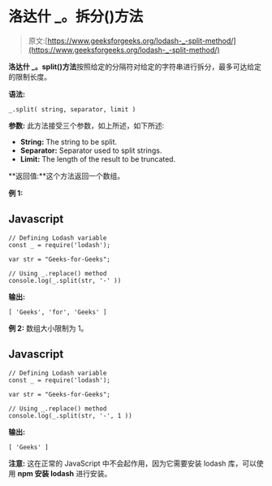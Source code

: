 # 洛达什 _。拆分()方法

> 原文:[https://www.geeksforgeeks.org/lodash-_-split-method/](https://www.geeksforgeeks.org/lodash-_-split-method/)

**洛达什 _。split()方法**按照给定的分隔符对给定的字符串进行拆分，最多可达给定的限制长度。

**语法:**

```
_.split( string, separator, limit )

```

**参数:** 此方法接受三个参数，如上所述，如下所述:

*   **String:** The string to be split.
*   **Separator:** Separator used to split strings.
*   **Limit:** The length of the result to be truncated.

**返回值:**这个方法返回一个数组。

**例 1:**

## Javascript

```
// Defining Lodash variable 
const _ = require('lodash'); 

var str = "Geeks-for-Geeks";

// Using _.replace() method
console.log(_.split(str, '-' ))
```

**输出:**

```
[ 'Geeks', 'for', 'Geeks' ]

```

**例 2:** 数组大小限制为 1。

## Javascript

```
// Defining Lodash variable 
const _ = require('lodash'); 

var str = "Geeks-for-Geeks";

// Using _.replace() method
console.log(_.split(str, '-', 1 ))
```

**输出:**

```
[ 'Geeks' ]

```

**注意:** 这在正常的 JavaScript 中不会起作用，因为它需要安装 lodash 库，可以使用 **npm 安装 lodash** 进行安装。